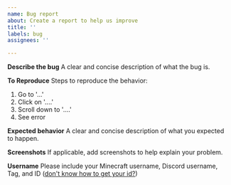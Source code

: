 ```yaml
---
name: Bug report
about: Create a report to help us improve
title: ''
labels: bug
assignees: ''

---
```


**Describe the bug**
A clear and concise description of what the bug is.

**To Reproduce**
Steps to reproduce the behavior:
1. Go to '...'
2. Click on '....'
3. Scroll down to '....'
4. See error

**Expected behavior**
A clear and concise description of what you expected to happen.

**Screenshots**
If applicable, add screenshots to help explain your problem.

**Username**
Please include your Minecraft username, Discord username, Tag, and ID ([don't know how to get your id?](https://support.discord.com/hc/en-us/articles/206346498-Where-can-I-find-my-User-Server-Message-ID-))
